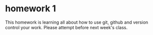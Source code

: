 # homework 1
This homework is learning all about how to use git, github and version control your work.  Please attempt before next week's class. 
